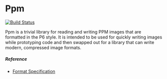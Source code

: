 # Ppm
[![Build Status](https://travis-ci.org/matt-keibler/ppm.svg?branch=master)](https://travis-ci.org/matt-keibler/ppm)

Ppm is a trivial library for reading and writing PPM images that are formatted in the P6 style. It is intended to be used for quickly writing images while prototyping code and then swapped out for a library that can write modern, compressed image formats.

##### Reference
* [Format Specification](http://netpbm.sourceforge.net/doc/ppm.html)
